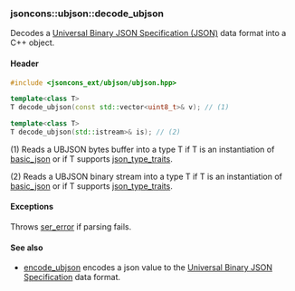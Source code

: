 ### jsoncons::ubjson::decode_ubjson

Decodes a [Universal Binary JSON Specification (JSON)](http://ubjson.org/) data format into a C++ object.

#### Header
```c++
#include <jsoncons_ext/ubjson/ubjson.hpp>

template<class T>
T decode_ubjson(const std::vector<uint8_t>& v); // (1)

template<class T>
T decode_ubjson(std::istream>& is); // (2)
```

(1) Reads a UBJSON bytes buffer into a type T if T is an instantiation of [basic_json](../json.md) 
or if T supports [json_type_traits](../json_type_traits.md).

(2) Reads a UBJSON binary stream into a type T if T is an instantiation of [basic_json](../json.md) 
or if T supports [json_type_traits](../json_type_traits.md).

#### Exceptions

Throws [ser_error](../ser_error.md) if parsing fails.

#### See also

- [encode_ubjson](encode_ubjson.md) encodes a json value to the [Universal Binary JSON Specification](http://ubjson.org/) data format.


